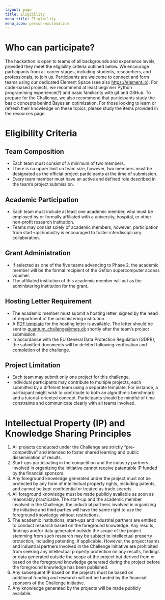 ```yaml
---
layout: page
title: Eligibility
menu_title: Eligibility
menu_icon: person-exclamation
---
```


# Who can participate?

The hackathon is open to teams of all backgrounds and experience levels, provided they meet the eligibility criteria outlined below. We encourage participants from all career stages, including students, researchers, and professionals, to join us.
Participants are welcome to connect and form teams using our dedicated Element Space (see also https://element.io).
For code-based projects, we recommend at least beginner Python programming experience(?) and basic familiarity with git and GitHub.
To prepare for the Challenge, we also recommend that participants study the basic concepts behind Bayesian optimization. For those looking to learn or refresh their knowledge on these topics, please study the items provided in the resources page.


# Eligibility Criteria

## Team Composition

- Each team must consist of a minimum of two members.
- There is no upper limit on team size, however, two members must be designated as the official project participants at the time of submission.
- Every team member must have an active and defined role described in the team’s project submission.

## Academic Participation

- Each team must include at least one academic member, who must be employed by or formally affiliated with a university, hospital, or other non-profit research institution.
- Teams may consist solely of academic members, however, participation from start-ups/industry is encouraged to foster interdisciplinary collaboration.

## Grant Administration

- If selected as one of the five teams advancing to Phase 2, the academic member will be the formal recipient of the Gefion supercomputer access voucher.
- The affiliated institution of this academic member will act as the administering institution for the grant.

## Hosting Letter Requirement

- The academic member must submit a hosting letter, signed by the head of department of the administering institution.
- A <a href="https://github.com/Quantum-Innovation-Challenge/quantum-innovation-challenge.github.io/blob/main/assets/template_hosting_letter.pdf">PDF template</a> for the hosting letter is available. The letter should be sent to <a href="mailto:quantum_challenge@mqs.dk">quantum_challenge@mqs.dk</a> shortly after the team’s project submission.
- In accordance with the EU General Data Protection Regulation (GDPR), the submitted documents will be deleted following verification and completion of the challenge.

## Project Limitation

- Each team may submit only one project for this challenge.
- Individual participants may contribute to multiple projects, each submitted by a different team using a separate template. For instance, a participant might wish to contribute to both an algorithmic benchmark and a tutorial-oriented concept. Participants should be mindful of time constraints and communicate clearly with all teams involved.


# Intellectual Property (IP) and Knowledge Sharing Principles

1. All projects conducted under the Challenge are strictly “pre-competitive” and intended to foster shared learning and public dissemination of results.
2. Start-ups participating in the competition and the industry partners involved in organizing the initiative cannot receive patentable IP funded by the financial sponsors.
3. Any foreground knowledge generated under the project must not be protected by any form of intellectual property rights, including patents, and cannot be kept confidential or treated as trade secrets.
4. All foreground knowledge must be made publicly available as soon as reasonably practicable. The start-up and the academic member involved in the Challenge, the industrial partners involved in organizing the initiative and third parties will have the same right to use the foreground knowledge without restrictions.
5. The academic institutions, start-ups and industrial partners are entitled to conduct research based on the foreground knowledge. Any results, findings and/or data generated outside the scope of the project stemming from such research may be subject to intellectual property protection, including patenting, if applicable. However, the project teams and industrial partners involved in the Challenge initiative are prohibited from seeking any intellectual property protection on any results, findings or data generated outside the scope of the project but derived from or based on the foreground knowledge generated during the project before the foreground knowledge has been published.
6. Any subsequent IP based on the projects must be based on additional funding and research will not be funded by the financial sponsors of the Challenge initiative.
7. Any knowledge generated by the projects will be made publicly available.
